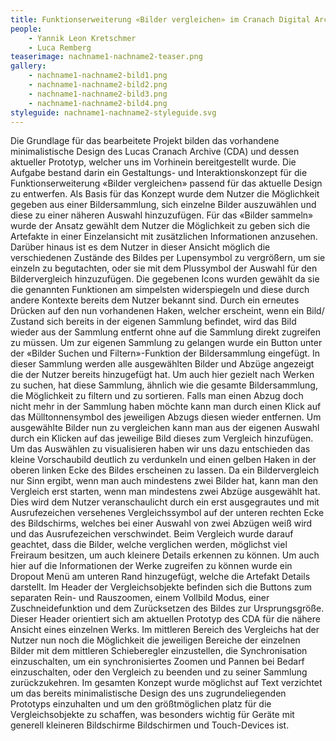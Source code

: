```yaml
---
title: Funktionserweiterung «Bilder vergleichen» im Cranach Digital Archive
people:
    - Yannik Leon Kretschmer
    - Luca Remberg
teaserimage: nachname1-nachname2-teaser.png
gallery:
    - nachname1-nachname2-bild1.png
    - nachname1-nachname2-bild2.png
    - nachname1-nachname2-bild3.png
    - nachname1-nachname2-bild4.png
styleguide: nachname1-nachname2-styleguide.svg
---
```


Die Grundlage für das bearbeitete Projekt bilden das vorhandene minimalistische Design des Lucas Cranach Archive (CDA) und dessen aktueller Prototyp, welcher uns im Vorhinein bereitgestellt wurde. Die Aufgabe bestand darin ein Gestaltungs- und Interaktionskonzept für die Funktionserweiterung «Bilder vergleichen» passend für das aktuelle Design zu entwerfen. Als Basis für das Konzept wurde dem Nutzer die Möglichkeit gegeben aus einer Bildersammlung, sich einzelne Bilder auszuwählen und diese zu einer näheren Auswahl hinzuzufügen. Für das «Bilder sammeln» wurde der Ansatz gewählt dem Nutzer die Möglichkeit zu geben sich die Artefakte in einer Einzelansicht mit zusätzlichen Informationen anzusehen. Darüber hinaus ist es dem Nutzer in dieser Ansicht möglich die verschiedenen Zustände des Bildes per Lupensymbol zu vergrößern, um sie einzeln zu begutachten, oder sie mit dem Plussymbol der Auswahl für den Bildervergleich hinzuzufügen.
Die gegebenen Icons wurden gewählt da sie die genannten Funktionen am simpelsten widerspiegeln und diese durch andere Kontexte bereits dem Nutzer bekannt sind. Durch ein erneutes Drücken auf den nun vorhandenen Haken, welcher erscheint, wenn ein Bild/ Zustand sich bereits in der eigenen Sammlung befindet, wird das Bild wieder aus der Sammlung entfernt ohne auf die Sammlung direkt zugreifen zu müssen.
Um zur eigenen Sammlung zu gelangen wurde ein Button unter der «Bilder Suchen und Filtern»-Funktion der Bildersammlung eingefügt. In dieser Sammlung werden alle ausgewählten Bilder und Abzüge angezeigt die der Nutzer bereits hinzugefügt hat. Um auch hier gezielt nach Werken zu suchen, hat diese Sammlung, ähnlich wie die gesamte Bildersammlung, die Möglichkeit zu filtern und zu sortieren. Falls man einen Abzug doch nicht mehr in der Sammlung haben möchte kann man durch einen Klick auf das Mülltonnensymbol des jeweiligen Abzugs diesen wieder entfernen. Um ausgewählte Bilder nun zu vergleichen kann man aus der eigenen Auswahl durch ein Klicken auf das jeweilige Bild dieses zum Vergleich hinzufügen. Um das Auswählen zu visualisieren haben wir uns dazu entschieden das kleine Vorschaubild deutlich zu verdunkeln und einen gelben Haken in der oberen linken Ecke des Bildes erscheinen zu lassen. Da ein Bildervergleich nur Sinn ergibt, wenn man auch mindestens zwei Bilder hat, kann man den Vergleich erst starten, wenn man mindestens zwei Abzüge ausgewählt hat. Dies wird dem Nutzer veranschaulicht durch ein erst ausgegrautes und mit Ausrufezeichen versehenes Vergleichssymbol auf der unteren rechten Ecke des Bildschirms, welches bei einer Auswahl von zwei Abzügen weiß wird und das Ausrufezeichen verschwindet. Beim Vergleich wurde darauf geachtet, dass die Bilder, welche verglichen werden, möglichst viel Freiraum besitzen, um auch kleinere Details erkennen zu können. Um auch hier auf die Informationen der Werke zugreifen zu können wurde ein Dropout Menü am unteren Rand hinzugefügt, welche die Artefakt Details darstellt. Im Header der Vergleichsobjekte befinden sich die Buttons zum separaten Rein- und Rauszoomen, einem Vollbild Modus, einer Zuschneidefunktion und dem Zurücksetzen des Bildes zur Ursprungsgröße. Dieser Header orientiert sich am aktuellen Prototyp des CDA für die nähere Ansicht eines einzelnen Werks. Im mittleren Bereich des Vergleichs hat der Nutzer nun noch die Möglichkeit die jeweiligen Bereiche der einzelnen Bilder mit dem mittleren Schieberegler einzustellen, die Synchronisation einzuschalten, um ein synchronisiertes Zoomen und Pannen bei Bedarf einzuschalten, oder den Vergleich zu beenden und zu seiner Sammlung zurückzukehren.
Im gesamten Konzept wurde möglichst auf Text verzichtet um das bereits minimalistische Design des uns zugrundeliegenden Prototyps einzuhalten und um den größtmöglichen platz für die Vergleichsobjekte zu schaffen, was besonders wichtig für Geräte mit generell kleineren Bildschirme Bildschirmen und Touch-Devices ist.

